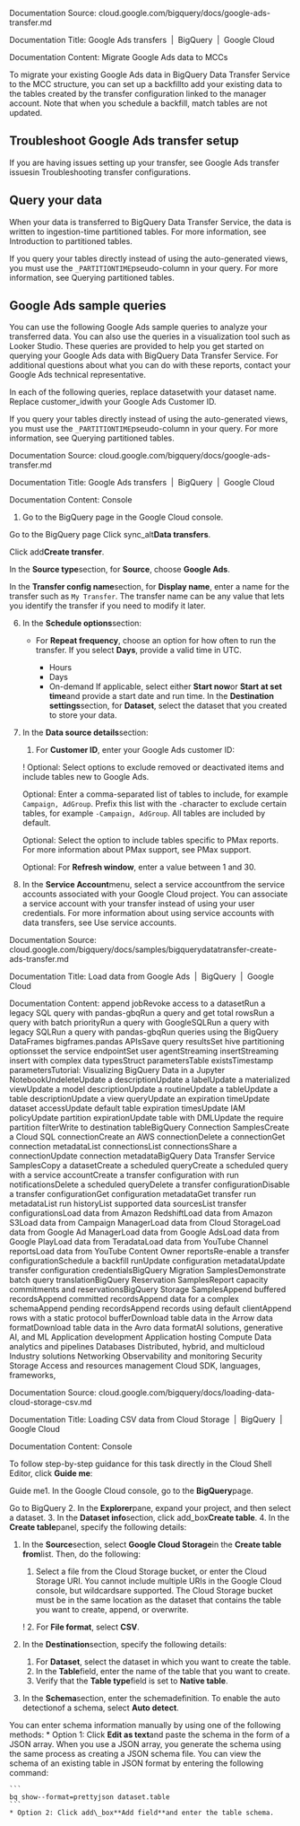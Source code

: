 Documentation Source:
cloud.google.com/bigquery/docs/google-ads-transfer.md

Documentation Title:
Google Ads transfers  |  BigQuery  |  Google Cloud

Documentation Content:
Migrate Google Ads data to MCCs

To migrate your existing Google Ads data in BigQuery Data Transfer Service to the
MCC structure, you can set up a backfillto add your existing data to the tables created by the transfer configuration
linked to the manager account. Note that when you schedule a backfill, match
tables are not updated.

Troubleshoot Google Ads transfer setup
--------------------------------------

If you are having issues setting up your transfer, see
Google Ads transfer issuesin Troubleshooting transfer configurations.

Query your data
---------------

When your data is transferred to BigQuery Data Transfer Service, the data is
written to ingestion-time partitioned tables. For more information, see
Introduction to partitioned tables.

If you query your tables directly instead of using the auto-generated views, you
must use the `_PARTITIONTIME`pseudo-column in your query. For more information,
see Querying partitioned tables.

Google Ads sample queries
-------------------------

You can use the following Google Ads sample queries to analyze your transferred
data. You can also use the queries in a visualization tool such as
Looker Studio.
These queries are provided to help you get started on querying your Google Ads
data with BigQuery Data Transfer Service. For additional questions about what you can
do with these reports, contact your Google Ads technical representative.

In each of the following queries, replace datasetwith your dataset
name. Replace customer\_idwith your Google Ads Customer ID.

If you query your tables directly instead of using the auto-generated
views, you must use the `_PARTITIONTIME`pseudo-column in your query. For more
information, see Querying partitioned tables.



Documentation Source:
cloud.google.com/bigquery/docs/google-ads-transfer.md

Documentation Title:
Google Ads transfers  |  BigQuery  |  Google Cloud

Documentation Content:
Console

1. Go to the BigQuery page in the Google Cloud console.

Go to the BigQuery page
Click sync\_alt**Data transfers**.

Click add**Create transfer**.

In the **Source type**section, for **Source**, choose
**Google Ads**.

In the **Transfer config name**section, for **Display name**, enter a
name for the transfer such as `My Transfer`. The transfer name can be
any value that lets you identify the transfer if you need
to modify it later.

6. In the **Schedule options**section:


	* For **Repeat frequency**, choose an option for how often to run the
	transfer. If you select **Days**, provide a valid time in UTC.
	
	
		+ Hours
		+ Days
		+ On-demand
	If applicable, select either **Start now**or **Start at set time**and provide a start date and run time.
In the **Destination settings**section, for **Dataset**,
select the dataset that you created to store your data.

8. In the **Data source details**section:


	1. For **Customer ID**, enter your Google Ads customer ID:
	
	!
	Optional: Select options to exclude removed or deactivated items and
	include tables new to Google Ads.
	
	Optional: Enter a comma-separated list of tables to include, for example
	`Campaign, AdGroup`. Prefix this list with the `-`character to exclude certain
	tables, for example `-Campaign, AdGroup`. All tables are included by
	default.
	
	Optional: Select the option to include tables specific to PMax
	reports. For more information about PMax support, see PMax
	support.
	
	Optional: For **Refresh window**, enter a value between 1 and 30.
9. In the **Service Account**menu, select a service accountfrom the service accounts associated with your
Google Cloud project. You can associate a service account with
your transfer instead of using your user credentials. For more
information about using service accounts with data transfers, see
Use service accounts.



Documentation Source:
cloud.google.com/bigquery/docs/samples/bigquerydatatransfer-create-ads-transfer.md

Documentation Title:
Load data from Google Ads  |  BigQuery  |  Google Cloud

Documentation Content:
append jobRevoke access to a datasetRun a legacy SQL query with pandas-gbqRun a query and get total rowsRun a query with batch priorityRun a query with GoogleSQLRun a query with legacy SQLRun a query with pandas-gbqRun queries using the BigQuery DataFrames bigframes.pandas APIsSave query resultsSet hive partitioning optionsset the service endpointSet user agentStreaming insertStreaming insert with complex data typesStruct parametersTable existsTimestamp parametersTutorial: Visualizing BigQuery Data in a Jupyter NotebookUndeleteUpdate a descriptionUpdate a labelUpdate a materialized viewUpdate a model descriptionUpdate a routineUpdate a tableUpdate a table descriptionUpdate a view queryUpdate an expiration timeUpdate dataset accessUpdate default table expiration timesUpdate IAM policyUpdate partition expirationUpdate table with DMLUpdate the require partition filterWrite to destination tableBigQuery Connection SamplesCreate a Cloud SQL connectionCreate an AWS connectionDelete a connectionGet connection metadataList connectionsList connectionsShare a connectionUpdate connection metadataBigQuery Data Transfer Service SamplesCopy a datasetCreate a scheduled queryCreate a scheduled query with a service accountCreate a transfer configuration with run notificationsDelete a scheduled queryDelete a transfer configurationDisable a transfer configurationGet configuration metadataGet transfer run metadataList run historyList supported data sourcesList transfer configurationsLoad data from Amazon RedshiftLoad data from Amazon S3Load data from Campaign ManagerLoad data from Cloud StorageLoad data from Google Ad ManagerLoad data from Google AdsLoad data from Google PlayLoad data from TeradataLoad data from YouTube Channel reportsLoad data from YouTube Content Owner reportsRe-enable a transfer configurationSchedule a backfill runUpdate configuration metadataUpdate transfer configuration credentialsBigQuery Migration SamplesDemonstrate batch query translationBigQuery Reservation SamplesReport capacity commitments and reservationsBigQuery Storage SamplesAppend buffered recordsAppend committed recordsAppend data for a complex schemaAppend pending recordsAppend records using default clientAppend rows with a static protocol bufferDownload table data in the Arrow data formatDownload table data in the Avro data formatAI solutions, generative AI, and ML
 Application development
 Application hosting
 Compute
 Data analytics and pipelines
 Databases
 Distributed, hybrid, and multicloud
 Industry solutions
 Networking
 Observability and monitoring
 Security
 Storage
 Access and resources management
 Cloud SDK, languages, frameworks,



Documentation Source:
cloud.google.com/bigquery/docs/loading-data-cloud-storage-csv.md

Documentation Title:
Loading CSV data from Cloud Storage  |  BigQuery  |  Google Cloud

Documentation Content:
Console

To follow step-by-step guidance for this task directly in the
 Cloud Shell Editor, click **Guide me**:


Guide me1. In the Google Cloud console, go to the **BigQuery**page.

Go to BigQuery
2. In the **Explorer**pane, expand your project, and then select a dataset.
3. In the **Dataset info**section, click add\_box**Create table**.
4. In the **Create table**panel, specify the following details:
1. In the **Source**section, select **Google Cloud Storage**in the **Create table from**list.
 Then, do the following:
	1. Select a file from the Cloud Storage bucket, or enter the
	 Cloud Storage URI.
	 You cannot include multiple URIs
	 in the Google Cloud console, but wildcardsare supported. The Cloud Storage bucket must be in the same
	 location as the dataset that contains the table you want to create, append, or
	 overwrite.
	 
	
	 
	
	!
	2. For **File format**, select
	 **CSV**.
2. In the **Destination**section, specify the following details:
	1. For **Dataset**, select the dataset in which you want to create the
	 table.
	2. In the **Table**field, enter the name of the table that you want to create.
	3. Verify that the **Table type**field is set to **Native table**.
3. In the **Schema**section, enter the schemadefinition.
 To enable the auto detectionof a schema,
 select **Auto detect**.



 

 You can enter schema information manually by using one of
 the following methods:
	* Option 1: Click **Edit as text**and paste the schema in the form of a
	 JSON array. When you use a JSON array, you generate the schema using the
	 same process as creating a JSON schema file.
	 You can view the schema of an existing table in JSON format by entering the following
	 command:
	 
	```
	bq show--format=prettyjson dataset.table
	```
	* Option 2: Click add\_box**Add field**and enter the table schema.



